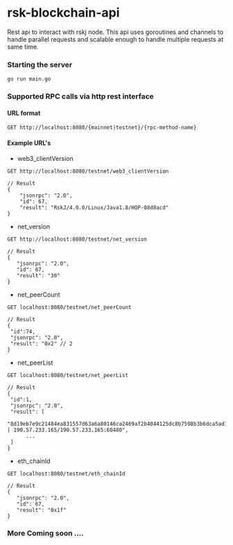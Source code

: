 # rsk-blockchain-api

Rest api to interact with rskj node. This api uses goroutines and channels to handle parallel requests and scalable enough to handle multiple requests at same time.

### Starting the server
```
go run main.go
```

### Supported RPC calls via http rest interface
#### URL format
```
GET http://localhost:8080/{mainnet|testnet}/{rpc-method-name}
```

#### Example URL's

- web3_clientVersion
```
GET http://localhost:8080/testnet/web3_clientVersion

// Result
{
    "jsonrpc": "2.0",
    "id": 67,
    "result": "RskJ/4.0.0/Linux/Java1.8/HOP-08d8acd"
}
``` 
- net_version
 ```
GET http://localhost:8080/testnet/net_version

// Result
{
    "jsonrpc": "2.0",
    "id": 67,
    "result": "30"
}
 ```
 - net_peerCount
 ```
GET localhost:8080/testnet/net_peerCount

// Result
{
  "id":74,
  "jsonrpc": "2.0",
  "result": "0x2" // 2
}
 ```
- net_peerList
 ```
GET localhost:8080/testnet/net_peerList

// Result
{
  "id":1,
  "jsonrpc": "2.0",
  "result": [
       "8d19eb7e9c21484ea831557d63a6a80146ca2469af2b4044125dc8b7598b3b6dca5ad14a2c693a70f572f060be435d5d2822464a126817bffc5623746fe8d8c3 | 190.57.233.165/190.57.233.165:60480",
       ...
  ]
}
 ```

 - eth_chainId
 ```
GET localhost:8080/testnet/eth_chainId

// Result
{
    "jsonrpc": "2.0",
    "id": 67,
    "result": "0x1f"
}
 ```

### More Coming soon ....